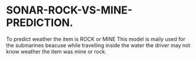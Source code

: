 # SONAR-ROCK-VS-MINE-PREDICTION.
To predict weather the item is ROCK or MINE
This model is maily used for the submarines beacuse while travelling inside the water the driver may not know weather the item was mine or rock.

